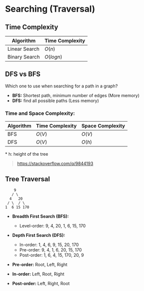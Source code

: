 # Searching (Traversal)

## Time Complexity
| Algorithm | Time Complexity |
| --- | --- |
| Linear Search | $O(n)$ |
| Binary Search | $O(log n)$ |

## DFS vs BFS

Which one to use when searching for a path in a graph?

- **BFS:** Shortest path, minimum number of edges (More memory)
- **DFS:** find all possible paths (Less memory)

### Time and Space Complexity:
| Algorithm | Time Complexity | Space Complexity |
| --- | --- | --- |
| BFS | $O(V)$ | $O(V)$ |
| DFS | $O(V)$ | $O(h)$ |

\* h: height of the tree
> https://stackoverflow.com/q/9844193

## Tree Traversal
```
    9
   / \
  4   20
 / \  / \   
1  6 15 170
```

- **Breadth First Search (BFS):**
  - Level-order: 9, 4, 20, 1, 6, 15, 170

- **Depth First Search (DFS):**
  - In-order: 1, 4, 6, 9, 15, 20, 170
  - Pre-order: 9, 4, 1, 6, 20, 15, 170
  - Post-order: 1, 6, 4, 15, 170, 20, 9

- **Pre-order:** Root, Left, Right
- **In-order:** Left, Root, Right
- **Post-order:** Left, Right, Root
